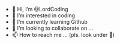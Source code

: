- 👋 Hi, I’m @LordCoding
- 👀 I’m interested in coding
- 🌱 I’m currently learning Github
- 💞️ I’m looking to collaborate on ...
- 📫 How to reach me ... (pls. look under 🌱)

<!---
LordCoding/LordCoding is a ✨ special ✨ repository because its `README.md` (this file) appears on your GitHub profile.
You can click the Preview link to take a look at your changes.
--->
